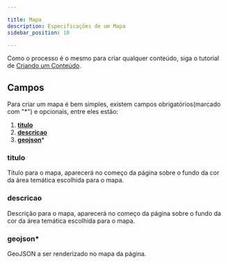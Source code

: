 ```yaml
---

title: Mapa
description: Especificações de um Mapa
sidebar_position: 10

---
```


Como o processo é o mesmo para criar qualquer conteúdo, siga o tutorial de [Criando um Conteúdo](/docs/gestao-de-conteudo/gestao-de-conteudo/criando.md).

## Campos

Para criar um mapa é bem simples, existem campos obrigatórios(marcado com "*") e opcionais, entre eles estão:

1. [__titulo__](#titulo)
2. [__descricao__](#descricao)
3. [__geojson__](#geojson)*

### titulo

Título para o mapa, aparecerá no começo da página sobre o fundo da cor da área temática escolhida para o mapa.

### descricao

Descrição para o mapa, aparecerá no começo da página sobre o fundo da cor da área temática escolhida para o mapa.

### geojson*

GeoJSON a ser renderizado no mapa da página.
